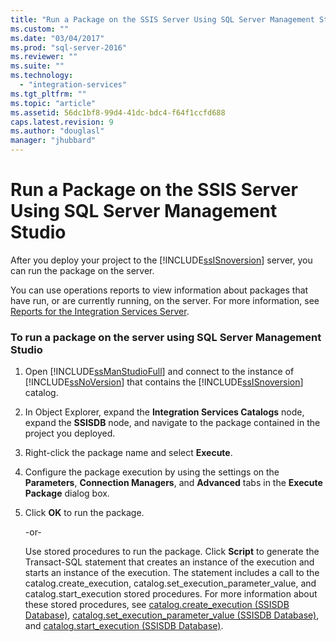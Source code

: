 ```yaml
---
title: "Run a Package on the SSIS Server Using SQL Server Management Studio | Microsoft Docs"
ms.custom: ""
ms.date: "03/04/2017"
ms.prod: "sql-server-2016"
ms.reviewer: ""
ms.suite: ""
ms.technology: 
  - "integration-services"
ms.tgt_pltfrm: ""
ms.topic: "article"
ms.assetid: 56dc1bf8-99d4-41dc-bdc4-f64f1ccfd688
caps.latest.revision: 9
ms.author: "douglasl"
manager: "jhubbard"
---
```

# Run a Package on the SSIS Server Using SQL Server Management Studio
  After you deploy your project to the [!INCLUDE[ssISnoversion](../../a9notintoc/includes/ssisnoversion-md.md)] server, you can run the package on the server.  
  
 You can use operations reports to view information about packages that have run, or are currently running, on the server. For more information, see [Reports for the Integration Services Server](../../integration-services/performance/reports-for-the-integration-services-server.md).  
  
### To run a package on the server using SQL Server Management Studio  
  
1.  Open [!INCLUDE[ssManStudioFull](../../a9notintoc/includes/ssmanstudiofull-md.md)] and connect to the instance of [!INCLUDE[ssNoVersion](../../a9notintoc/includes/ssnoversion-md.md)] that contains the [!INCLUDE[ssISnoversion](../../a9notintoc/includes/ssisnoversion-md.md)] catalog.  
  
2.  In Object Explorer, expand the **Integration Services Catalogs** node, expand the **SSISDB** node, and navigate to the package contained in the project you deployed.  
  
3.  Right-click the package name and select **Execute**.  
  
4.  Configure the package execution by using the settings on the **Parameters**, **Connection Managers**, and **Advanced** tabs in the **Execute Package** dialog box.  
  
5.  Click **OK** to run the package.  
  
     -or-  
  
     Use stored procedures to run the package. Click **Script** to generate the Transact-SQL statement that creates an instance of the execution and starts an instance of the execution. The statement includes a call to the catalog.create_execution, catalog.set_execution_parameter_value, and catalog.start_execution stored procedures. For more information about these stored procedures, see [catalog.create_execution &#40;SSISDB Database&#41;](../../integration-services/system/stored-procedures/catalog.create-execution-ssisdb-database.md), [catalog.set_execution_parameter_value &#40;SSISDB Database&#41;](../../integration-services/system/stored-procedures/catalog.set-execution-parameter-value-ssisdb-database.md), and [catalog.start_execution &#40;SSISDB Database&#41;](../../integration-services/system/stored-procedures/catalog.start-execution-ssisdb-database.md).  
  
  